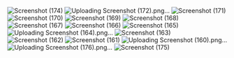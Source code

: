![Screenshot (174)](https://github.com/Ayaaz598/RESTAPI/assets/96285410/8b351221-305f-439c-9d08-c55120496f20)
![Uploading Screenshot (172).png…]()
![Screenshot (171)](https://github.com/Ayaaz598/RESTAPI/assets/96285410/5e48d5b2-0112-4f7f-aaa4-ac047663c477)
![Screenshot (170)](https://github.com/Ayaaz598/RESTAPI/assets/96285410/3b3ff810-bae6-4dc4-876d-534737573b6e)
![Screenshot (169)](https://github.com/Ayaaz598/RESTAPI/assets/96285410/6c79e040-6188-45f5-adde-c16ff6b4184f)
![Screenshot (168)](https://github.com/Ayaaz598/RESTAPI/assets/96285410/580585bc-65c8-4cf6-abbc-603659a7205c)
![Screenshot (167)](https://github.com/Ayaaz598/RESTAPI/assets/96285410/804b6c6d-b007-430a-afa2-7eebee45c9e7)
![Screenshot (166)](https://github.com/Ayaaz598/RESTAPI/assets/96285410/da101f64-e8bf-42e2-8a6e-5e15fb3492ce)
![Screenshot (165)](https://github.com/Ayaaz598/RESTAPI/assets/96285410/691bfd41-e006-4a60-ba16-4616e50d2b7f)
![Uploading Screenshot (164).png…]()
![Screenshot (163)](https://github.com/Ayaaz598/RESTAPI/assets/96285410/460bf3f4-c35a-48a3-b9f0-3fe9e7554f36)
![Screenshot (162)](https://github.com/Ayaaz598/RESTAPI/assets/96285410/00ec8a16-60d2-4a52-84e5-842b3fa6c4c5)
![Screenshot (161)](https://github.com/Ayaaz598/RESTAPI/assets/96285410/4df7aca2-0366-482e-9c88-8a99d1d22615)
![Uploading Screenshot (160).png…]()
![Uploading Screenshot (176).png…]()
![Screenshot (175)](https://github.com/Ayaaz598/RESTAPI/assets/96285410/cb688c33-d661-47ee-b60a-129e0aa3a1b5)
